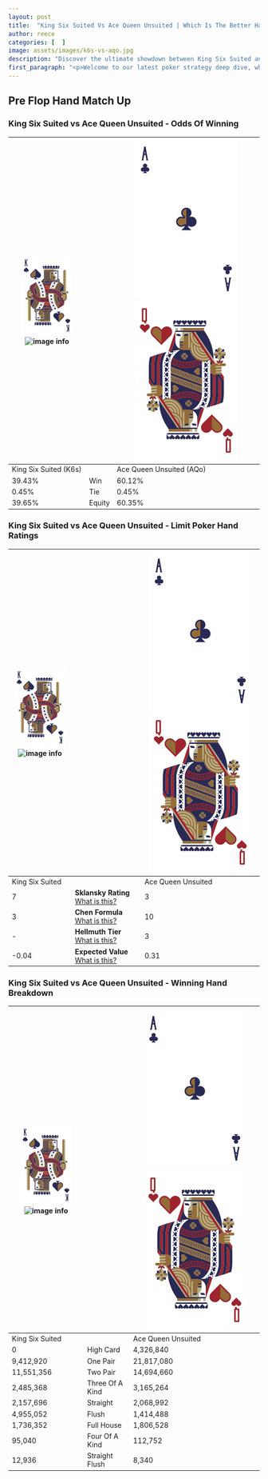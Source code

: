 ```yaml
---
layout: post
title:  "King Six Suited Vs Ace Queen Unsuited | Which Is The Better Hand In Poker? A Complete Guide"
author: reece
categories: [  ]
image: assets/images/k6s-vs-aqo.jpg
description: "Discover the ultimate showdown between King Six Suited and Ace Queen Unsuited in poker! Uncover the odds, strategies, and scenarios where one hand triumphs over the other. Get ready to up your poker game with this thrilling analysis."
first_paragraph: "<p>Welcome to our latest poker strategy deep dive, where we're pitting two distinct hands against each other in a high-stakes showdown: King Six Suited vs Ace Queen Unsuited.</p><p>In the dynamic world of poker, every decision counts, and knowing which hand holds the upper hand is key to your success at the table.</p><p>In this article, we'll dissect these two hands, explore the scenarios where one dominates the other, and equip you with the knowledge to make strategic choices that can tip the odds in your favor.</p><p>Get ready to unravel the intriguing dynamics of these poker hands and elevate your game to new heights.</p>"
---
```




[comment]: # (sp0)

## Pre Flop Hand Match Up

<div class="table hand-ratings" markdown="1"> 



### King Six Suited vs Ace Queen Unsuited - Odds Of Winning


    
| ![image info](assets/images/hand1/K.png) ![image info](assets/images/hand1/6s.png) |  | ![image info](assets/images/hand2/A.png) ![image info](assets/images/hand2/Qo.png) |
| -------- | -------- | -------- |
| King Six Suited (K6s) |  | Ace Queen Unsuited (AQo) |
| 39.43% | Win | 60.12% |
| 0.45% | Tie | 0.45% |
| 39.65% | Equity | 60.35% |




[comment]: # (sp1)



### King Six Suited vs Ace Queen Unsuited - Limit Poker Hand Ratings


    
| ![image info](assets/images/hand1/K.png) ![image info](assets/images/hand1/6s.png) |  | ![image info](assets/images/hand2/A.png) ![image info](assets/images/hand2/Qo.png) |
| -------- | -------- | -------- |
| King Six Suited |  | Ace Queen Unsuited |
| 7 | **Sklansky Rating** [What is this?](/sklansky-rating-explained) | 3 |
| 3 | **Chen Formula** [What is this?](/chen-formula-explained) | 10 |
| - | **Hellmuth Tier** [What is this?](/Hellmuth-tier-explained) | 3 |
| -0.04 | **Expected Value** [What is this?](/expected-value-explained) | 0.31 |




[comment]: # (sp2)



### King Six Suited vs Ace Queen Unsuited - Winning Hand Breakdown


    
| ![image info](assets/images/hand1/K.png) ![image info](assets/images/hand1/6s.png) |  | ![image info](assets/images/hand2/A.png) ![image info](assets/images/hand2/Qo.png) |
| -------- | -------- | -------- |
| King Six Suited |  | Ace Queen Unsuited |
| 0 | High Card | 4,326,840 |
| 9,412,920 | One Pair | 21,817,080 |
| 11,551,356 | Two Pair | 14,694,660 |
| 2,485,368 | Three Of A Kind | 3,165,264 |
| 2,157,696 | Straight | 2,068,992 |
| 4,955,052 | Flush | 1,414,488 |
| 1,736,352 | Full House | 1,806,528 |
| 95,040 | Four Of A Kind | 112,752 |
| 12,936 | Straight Flush | 8,340 |




[comment]: # (sp3)



</div>

[comment]: # (sp4)



[comment]: # (sp5)

